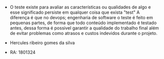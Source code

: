 * O teste existe para avaliar as características ou qualidades de algo e esse significado persiste em qualquer coisa que exista "test"
A diferença é que no devops; engenharia de software o teste é feito em pequenas partes, de forma que todo conteúdo implementado é testado
antes, dessa forma é possivel garantir a qualidade do trabalho final além de evitar problemas como atrasos e custos indevidos durante o projeto.

* Hercules ribeiro gomes da silva
* RA: 1801324
